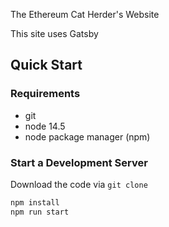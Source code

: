The Ethereum Cat Herder's  Website

This site uses Gatsby

## Quick Start
### Requirements
- git
- node 14.5
- node package manager (npm)
### Start a Development Server
Download the code via ```git clone```
```bash
npm install
npm run start
```
